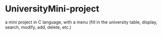 # UniversityMini-project
a mini project in C language, with a menu (fill in the university table, display, search, modify, add, delete, etc.)
